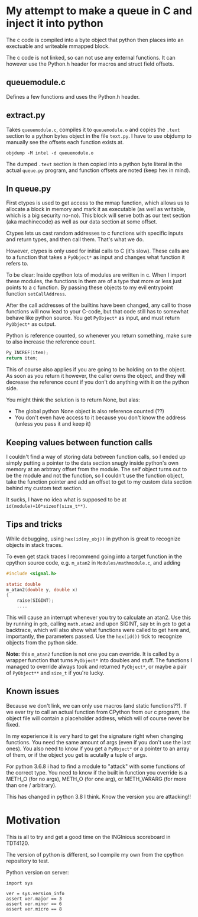
# My attempt to make a queue in C and inject it into python
The c code is compiled into a byte object that python then places into an
exectuable and writeable mmapped block.

The c code is not linked, so can not use any external functions.
It can however use the Python.h header for macros and struct field offsets.

## queuemodule.c
Defines a few functions and uses the Python.h header.

## extract.py
Takes `queuemodule.c`, compiles it to `queuemodule.o` and copies the
`.text` section to a python bytes object in the file `text.py`.
I have to use objdump to manually see the offsets each function exists at.
```
objdump -M intel -d queuemodule.o
```

The dumped `.text` section is then copied into a python byte literal
in the actual `queue.py` program, and function offsets
are noted (keep hex in mind).

## In queue.py

First ctypes is used to get access to the mmap function,
which allows us to allocate a block in memory and mark it as executable
(as well as writable, which is a big security no-no). This block
will serve both as our text section (aka machinecode) as well as our data
section at some offset.

Ctypes lets us cast random addresses to c functions with specific inputs and
return types, and then call them. That's what we do.

However, ctypes is only used for initial calls to C (it's slow).
These calls are to a function that takes a `PyObject*` as input and changes what
function it refers to.

To be clear: Inside cpython lots of modules are written in c. When I import
these modules, the functions in them are of a type that more or less just
points to a c function. By passing these objects to my evil entrypoint function `setCallAddress`.

After the call addresses of the builtins have been changed, any call
to those functions will now lead to your C-code, but that code still
has to somewhat behave like python source. You get `PyObject*` as input,
and must return `PyObject*` as output.

Python is reference counted, so whenever you return something,
make sure to also increase the reference count.
```c
Py_INCREF(item);
return item;
```

This of course also applies if you are going to be holding on
to the object. As soon as you return it however,
the caller owns the object, and they will decrease the reference count if you don't
do anything with it on the python side.

You might think the solution is to return None, but alas:
 - The global python None object is also reference counted (??)
 - You don't even have access to it because you don't know the address (unless you pass it and keep it)

## Keeping values between function calls

I couldn't find a way of storing data between function calls, so I ended up
simply putting a pointer to the data section snugly inside python's own memory
at an arbtrary offset from the module. The self object turns out to be the module
and not the function, so I couldn't use the function object, take the function pointer
and add an offset to get to my custom data section behind my custom text section.

It sucks, I have no idea what is supposed to be at `id(module)+10*sizeof(size_t**)`.

## Tips and tricks

While debugging, using `hex(id(my_obj))` in python is great to recognize
objects in stack traces.

To even get stack traces I recommend going into a target function in
the cpython source code, e.g. `m_atan2` in `Modules/mathmodule.c`, and adding
```c
#include <signal.h>

static double
m_atan2(double y, double x)
{
    raise(SIGINT);
    ....
```
This will cause an interrupt whenever you try to calculate an atan2.
Use this by running in `gdb`, calling `math.atan2` and upon SIGINT,
say `bt` in `gdb` to get a backtrace, which will also show what functions
were called to get here and, importantly, the parameters passed. Use the `hex(id())`
tick to recognize objects from the python side.

**Note:** this `m_atan2` function is not one you can override. It is called by
a wrapper function that turns `PyObject*` into doubles and stuff.
The functions I managed to override always took and returned `PyObject*`,
or maybe a pair of `PyObject**` and `size_t` if you're lucky.

## Known issues
Because we don't link, we can only use macros (and static functions??).
If we ever try to call an actual function from CPython from our c program,
the object file will contain a placeholder address, which will of course never be fixed.

In my experience it is very hard to get the signature right when changing functions.
You need the same amount of args (even if you don't use the last ones).
You also need to know if you get a `PyObject*` or a pointer to an array of them,
or if the object you get is acutally a tuple of args.

For python 3.6.8 i had to find a module to "attack" with some functions of the correct type.
You need to know if the built in function you override is a METH_O (for no args),
METH_O (for one arg), or METH_VARARG (for more than one / arbitrary).

This has changed in python 3.8 I think. Know the version you are attacking!!

# Motivation
This is all to try and get a good time on the INGInious scoreboard in TDT4120.

The version of python is different, so I compile my own from the cpython repository to test.

Python version on server:
```
import sys

ver = sys.version_info
assert ver.major == 3
assert ver.minor == 6
assert ver.micro == 8
```

